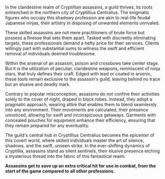 In the clandestine realm of Cryptillian assassins, a guild thrives, its roots entrenched in the northern city of Cryptillius Centralius. The enigmatic figures who occupy this shadowy profession are akin to real-life feudal Japanese ninjas, their artistry in disposing of unwanted elements unrivaled.

These skilled assassins are not mere practitioners of brute force but possess a finesse that sets them apart. Tasked with discreetly eliminating targets, these professionals demand a hefty price for their services. Clients willingly part with substantial sums to witness the swift and efficient removal of individuals deemed troublesome.

Within the arsenal of an assassin, poison and crossbows take center stage. But it is the utilization of peculiar, clandestine weapons, reminiscent of ninja stars, that truly defines their craft. Edged with lead or coated in arsenic, these tools remain exclusive to the assassin's guild, leaving behind no trace but an elusive and deadly mark.

Contrary to popular misconception, assassins do not confine their activities solely to the cover of night, draped in black robes. Instead, they adopt a pragmatic approach, wearing attire that enables them to blend seamlessly into any environment. Their movements are calculated, their presence unnoticed, allowing for swift and inconspicuous getaways. Garments with concealed pouches for equipment enhance their efficiency, ensuring that they remain prepared for any eventuality.

The guild's central hub in Cryptillius Centralius becomes the epicenter of this covert world, where skilled individuals master the art of silence, shadows, and the swift, unseen strike. In the ever-shifting dynamics of Cryptillia, assassins stand as silent sentinels, their elusive presence etching a mysterious thread into the fabric of this fantastical realm.

**Assassins get to save up an extra critical hit for use in combat, from the start of the game compared to all other professions.**
